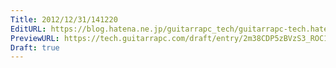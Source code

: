 ```yaml
---
Title: 2012/12/31/141220
EditURL: https://blog.hatena.ne.jp/guitarrapc_tech/guitarrapc-tech.hatenablog.com/atom/entry/6802418398340181990
PreviewURL: https://tech.guitarrapc.com/draft/entry/2m38CDP5zBVzS3_ROC1Z5b5pE7Q
Draft: true
---
```



